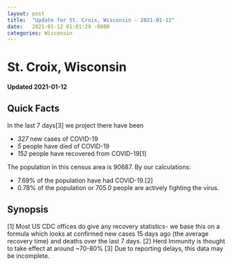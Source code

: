```yaml
---
layout: post
title:  "Update for St. Croix, Wisconsin - 2021-01-12"
date:   2021-01-12 01:01:29 -0600
categories: Wisconsin
---
```


# St. Croix, Wisconsin
#### Updated 2021-01-12

## Quick Facts

In the last 7 days[3] we project there have been
- *327* new cases of COVID-19
- *5* people have died of COVID-19
- *152* people have recovered from COVID-19[1]

The population in this census area is 90687. By our calculations:
- 7.69% of the population have had COVID-19.[2]
- 0.78% of the population or 705.0 people are actively fighting the virus.

## Synopsis




[1] Most US CDC offices do give any recovery statistics- we base this on a formula which looks at confirmed new cases
15 days ago (the average recovery time) and deaths over the last 7 days.
[2] Herd Immunity is thought to take effect at around ~70-80%
[3] Due to reporting delays, this data may be incomplete. 
    